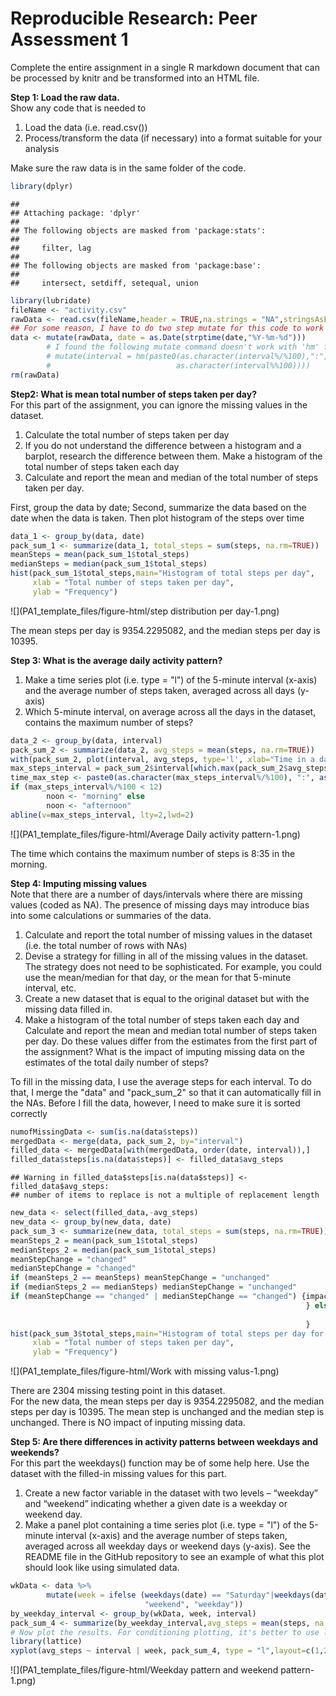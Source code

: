 # Reproducible Research: Peer Assessment 1
Complete the entire assignment in a single R markdown document that can be processed by knitr and be transformed into an HTML file.

**Step 1: Load the raw data.**  
Show any code that is needed to  
1. Load the data (i.e. read.csv())  
2. Process/transform the data (if necessary) into a format suitable for your analysis  

Make sure the raw data is in the same folder of the code.  

```r
library(dplyr)
```

```
## 
## Attaching package: 'dplyr'
## 
## The following objects are masked from 'package:stats':
## 
##     filter, lag
## 
## The following objects are masked from 'package:base':
## 
##     intersect, setdiff, setequal, union
```

```r
library(lubridate)
fileName <- "activity.csv"
rawData <- read.csv(fileName,header = TRUE,na.strings = "NA",stringsAsFactors = FALSE)
## For some reason, I have to do two step mutate for this code to work instead of one. There is always some error coming out if I tried it in one line of code (i.e., one single mutate call.
data <- mutate(rawData, date = as.Date(strptime(date,"%Y-%m-%d")))
        # I found the following mutate command doesn't work with 'hm' function  in it. 
        # mutate(interval = hm(paste0(as.character(interval%/%100),":",
        #                            as.character(interval%%100))))
rm(rawData)
```

**Step2: What is mean total number of steps taken per day?**  
For this part of the assignment, you can ignore the missing values in the dataset.  
1. Calculate the total number of steps taken per day  
2. If you do not understand the difference between a histogram and a barplot, research the difference between them. Make a histogram of the total number of steps taken each day  
3. Calculate and report the mean and median of the total number of steps taken per day.  

First, group the data by date; Second, summarize the data based on the date when the data is taken. Then plot histogram of the steps over time


```r
data_1 <- group_by(data, date)
pack_sum_1 <- summarize(data_1, total_steps = sum(steps, na.rm=TRUE))
meanSteps = mean(pack_sum_1$total_steps)
medianSteps = median(pack_sum_1$total_steps)
hist(pack_sum_1$total_steps,main="Histogram of total steps per day",
     xlab = "Total number of steps taken per day",
     ylab = "Frequency")
```

![](PA1_template_files/figure-html/step distribution per day-1.png) 

The mean steps per day is 9354.2295082, and the median steps per day is 10395.

**Step 3: What is the average daily activity pattern?**  
1. Make a time series plot (i.e. type = "l") of the 5-minute interval (x-axis) and the average number of steps taken, averaged across all days (y-axis)  
2. Which 5-minute interval, on average across all the days in the dataset, contains the maximum number of steps?  


```r
data_2 <- group_by(data, interval)
pack_sum_2 <- summarize(data_2, avg_steps = mean(steps, na.rm=TRUE))
with(pack_sum_2, plot(interval, avg_steps, type='l', xlab="Time in a day",ylab="Average Steps", main="Average daily acitivity pattern"))
max_steps_interval = pack_sum_2$interval[which.max(pack_sum_2$avg_steps)]
time_max_step <- paste0(as.character(max_steps_interval%/%100), ":", as.character(max_steps_interval%%100))
if (max_steps_interval%/%100 < 12) 
        noon <- "morning" else 
        noon <- "afternoon"
abline(v=max_steps_interval, lty=2,lwd=2)
```

![](PA1_template_files/figure-html/Average Daily activity pattern-1.png) 

The time which contains the maximum number of steps is 8:35 in the morning.

**Step 4: Imputing missing values**  
Note that there are a number of days/intervals where there are missing values (coded as NA). The presence of missing days may introduce bias into some calculations or summaries of the data.  
1. Calculate and report the total number of missing values in the dataset (i.e. the total number of rows with NAs)  
2. Devise a strategy for filling in all of the missing values in the dataset. The strategy does not need to be sophisticated. For example, you could use the mean/median for that day, or the mean for that 5-minute interval, etc.  
3. Create a new dataset that is equal to the original dataset but with the missing data filled in.  
4. Make a histogram of the total number of steps taken each day and Calculate and report the mean and median total number of steps taken per day. Do these values differ from the estimates from the first part of the assignment? What is the impact of imputing missing data on the estimates of the total daily number of steps?

To fill in the missing data, I use the average steps for each interval. To do that, I merge the "data" and "pack_sum_2" so that it can automatically fill in the NAs. Before I fill the data, however, I need to make sure it is sorted correctly


```r
numofMissingData <- sum(is.na(data$steps))
mergedData <- merge(data, pack_sum_2, by="interval")
filled_data <- mergedData[with(mergedData, order(date, interval)),]
filled_data$steps[is.na(data$steps)] <- filled_data$avg_steps
```

```
## Warning in filled_data$steps[is.na(data$steps)] <- filled_data$avg_steps:
## number of items to replace is not a multiple of replacement length
```

```r
new_data <- select(filled_data,-avg_steps)
new_data <- group_by(new_data, date)
pack_sum_3 <- summarize(new_data, total_steps = sum(steps, na.rm=TRUE))
meanSteps_2 = mean(pack_sum_1$total_steps)
medianSteps_2 = median(pack_sum_1$total_steps)
meanStepChange = "changed"
medianStepChange = "changed"
if (meanSteps_2 == meanSteps) meanStepChange = "unchanged"
if (medianSteps_2 == medianSteps) medianStepChange = "unchanged"
if (meanStepChange == "changed" | medianStepChange == "changed") {impact = ""
                                                                  } else {
                                                                          impact = "NO"
                                                                  }
hist(pack_sum_3$total_steps,main="Histogram of total steps per day for new data",
     xlab = "Total number of steps taken per day",
     ylab = "Frequency")
```

![](PA1_template_files/figure-html/Work with missing valus-1.png) 

There are 2304 missing testing point in this dataset.  
For the new data, the mean steps per day is 9354.2295082, and the median steps per day is 10395. The mean step is unchanged and the median step is unchanged. There is NO impact of inputing missing data.

**Step 5: Are there differences in activity patterns between weekdays and weekends?**  
For this part the weekdays() function may be of some help here. Use the dataset with the filled-in missing values for this part.  
1. Create a new factor variable in the dataset with two levels – “weekday” and “weekend” indicating whether a given date is a weekday or weekend day.  
2. Make a panel plot containing a time series plot (i.e. type = "l") of the 5-minute interval (x-axis) and the average number of steps taken, averaged across all weekday days or weekend days (y-axis). See the README file in the GitHub repository to see an example of what this plot should look like using simulated data.


```r
wkData <- data %>%
        mutate(week = ifelse (weekdays(date) == "Saturday"|weekdays(date) == "Sunday",
                              "weekend", "weekday"))
by_weekday_interval <- group_by(wkData, week, interval)
pack_sum_4 <- summarize(by_weekday_interval,avg_steps = mean(steps, na.rm = TRUE))
# Now plot the results. For conditioning plotting, it's better to use lattice plotting system
library(lattice)
xyplot(avg_steps ~ interval | week, pack_sum_4, type = "l",layout=c(1,2),xlab="Time in a day", ylab="Average Steps")
```

![](PA1_template_files/figure-html/Weekday pattern and weekend pattern-1.png) 

